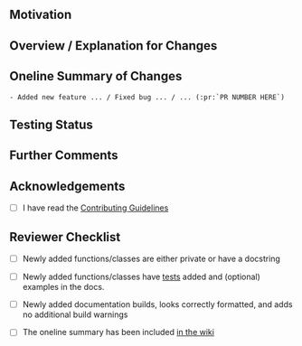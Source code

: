 <!--
Thank you for contributing to manim!

Please ensure that your pull request works with the latest
version of manim from this repository.
-->

## Motivation
<!-- Outline your motiviation: why do you feel that your
changes are required? -->

## Overview / Explanation for Changes
<!-- Give an overview of your changes and explain how they 
resolve the situation described in the previous section.

For PRs introducing new features, please provide code snippets
using the newly introduced functionality and ideally even the
expected rendered output. -->

## Oneline Summary of Changes
<!-- Please update the lines below with a oneline summary 
for your changes. It will be included in the list of upcoming changes at 
https://github.com/ManimCommunity/manim/wiki/Changelog-for-next-release -->
```
- Added new feature ... / Fixed bug ... / ... (:pr:`PR NUMBER HERE`)
```

## Testing Status
<!-- Optional (but recommended): your computer specs and
what tests you ran with their results, if any. This section
is also intended for other testing-related comments. -->

## Further Comments
<!-- Optional, any further comments regarding your PR
that might be useful for reviewers.. -->

## Acknowledgements
- [ ] I have read the [Contributing Guidelines](https://docs.manim.community/en/latest/contributing.html)

<!-- Once again, thanks for helping out by contributing to manim! -->


<!-- Do not modify the lines below. -->
## Reviewer Checklist
- [ ] Newly added functions/classes are either private or have a docstring
- [ ] Newly added functions/classes have [tests](https://github.com/ManimCommunity/manim/wiki/Testing) added and (optional) examples in the docs.
- [ ] Newly added documentation builds, looks correctly formatted, and adds no additional build warnings
- [ ] The oneline summary has been included [in the wiki](https://github.com/ManimCommunity/manim/wiki/Changelog-for-next-release)

